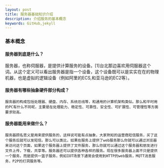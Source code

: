 ```yaml
---
layout: post
title: 服务器基础知识介绍
description: 介绍服务的基本概念
keywords: GitHub,jekyll
---
```


### 基本概念
#### 服务器到底是什么？
服务器，也称伺服器，是提供计算服务的设备。[1]台北那边喜欢用伺服器这个词。从这个定义可以看出服务器是指一个设备，这个设备既可以是实实在在的物理机器，也是虚拟的逻辑设备（例如阿里的ECS,和亚马逊的EC2等）。

#### 服务器有哪些抽象硬件部分构成？

    服务器的构成包括处理器、硬盘、内存、系统总线等，和通用的计算机架构类似。那么和平时用的PC有什么不同呢，主要是在处理能力、稳定性、可靠性、安全性、可扩展性、可管理性等方面要求较高。

#### 服务器能用来做什么？

    服务器顾名思义是用来提供服务的，这样说可能有点抽象，大家熟知的运营商短信服务，买了这个服务后就可以发短信。那么可以类比，如果在服务上提供了web服务那么你就可以通过浏览器来访问这个页面，如果这个服务器上提供了文件服务，那么你就可以通过这个服务器和朋友进行文件上传，下载，共享等。服务器还可以提供各种各样的服务。现在很多服务器上面不只是提供一个服务，而是提供一篮子服务，例如IOT场景下通常会使用到HTTP的web服务，MQTT消息服务，P2P的打洞服务等。
